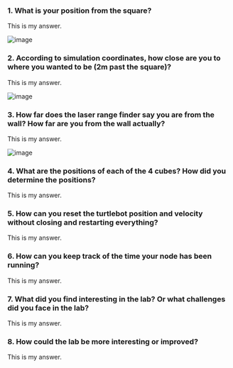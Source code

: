 ### 1. What is your position from the square?

This is my answer.

![image](https://user-images.githubusercontent.com/9467666/149638381-a9014bad-0c41-4ff1-91ba-64fb0eaecb48.png)


### 2. According to simulation coordinates, how close are you to where you wanted to be (2m past the square)?

This is my answer.

![image](https://user-images.githubusercontent.com/9467666/149638381-a9014bad-0c41-4ff1-91ba-64fb0eaecb48.png)

### 3. How far does the laser range finder say you are from the wall? How far are you from the wall actually?

This is my answer.

![image](https://user-images.githubusercontent.com/9467666/149638381-a9014bad-0c41-4ff1-91ba-64fb0eaecb48.png)

### 4. What are the positions of each of the 4 cubes? How did you determine the positions?

This is my answer.

### 5. How can you reset the turtlebot position and velocity without closing and restarting everything?

This is my answer.

### 6. How can you keep track of the time your node has been running?

This is my answer.

### 7. What did you find interesting in the lab? Or what challenges did you face in the lab?

This is my answer.

### 8. How could the lab be more interesting or improved?

This is my answer.
